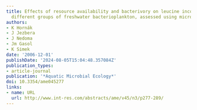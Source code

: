 ```yaml
---
title: Effects of resource availability and bacterivory on leucine incorporation in
  different groups of freshwater bacterioplankton, assessed using microautoradiography
authors:
- K Hornák
- J Jezbera
- J Nedoma
- Jm Gasol
- K Simek
date: '2006-12-01'
publishDate: '2024-08-05T15:04:48.357084Z'
publication_types:
- article-journal
publication: '*Aquatic Microbial Ecology*'
doi: 10.3354/ame045277
links:
- name: URL
  url: http://www.int-res.com/abstracts/ame/v45/n3/p277-289/
---
```

